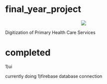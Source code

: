 # final_year_project

<p align="center">
<img src="https://media.giphy.com/media/wW95fEq09hOI8/giphy.gif?cid=ecf05e47t7g9hf2hc4n96y9vz0dnofsu177ohw5ezo4xhams&ep=v1_gifs_related&rid=giphy.gif&ct=g"/>
</p>

Digitization of Primary Health Care Services




# completed 
1)ui

currently doing
1)firebase database connection



